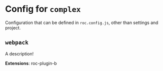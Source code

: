 # Config for `complex`

Configuration that can be defined in `roc.config.js`, other than settings and project.

## `webpack`
A description!

__Extensions__: roc-plugin-b
